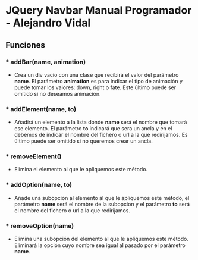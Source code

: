 # JQuery Navbar Manual Programador - Alejandro Vidal

## **Funciones**

### * **addBar(name, animation)**

* Crea un div vacío con una clase que recibirá el valor del parámetro  **name**. El parámetro  **animation** es para indicar el tipo de animación y puede tomar los valores: down, right o fate. Este último puede ser omitido si no deseamos animación.

### * **addElement(name, to)**

* Añadirá un elemento a la lista donde  **name** será el nombre que tomará ese elemento. El parámetro  **to** indicará que sera un ancla y en el debemos de indicar el nombre del fichero o url a la que redirijamos. Es último puede ser omitido si no queremos crear un ancla.

### * **removeElement()**

* Elimina el elemento al que le apliquemos este método.

### * **addOption(name, to)**

* Añade una subopcion al elemento al que le apliquemos este método, el parámetro  **name** será el nombre de la subopcion y el parámetro  **to** será el nombre del fichero o url a la que redirijamos.

### * removeOption(name)

* Elimina una subopción del elemento al que le apliquemos este método. Eliminará la opción cuyo nombre sea igual al pasado por el parámetro  **name**.
